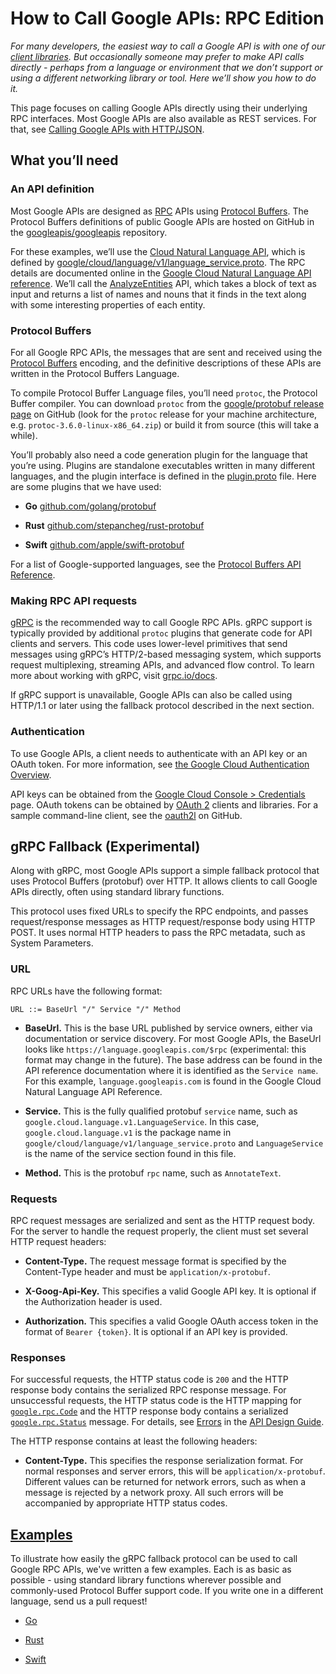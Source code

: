 # How to Call Google APIs: RPC Edition

_For many developers, the easiest way to call a Google API is with one of our
[client libraries](https://cloud.google.com/apis/docs/cloud-client-libraries).
But occasionally someone may prefer to make API calls directly - perhaps from a
language or environment that we don’t support or using a different networking
library or tool. Here we’ll show you how to do it._

This page focuses on calling Google APIs directly using their underlying RPC
interfaces. Most Google APIs are also available as REST services. For that, see
[Calling Google APIs with HTTP/JSON](./http-json.md).

## What you’ll need

### An API definition

Most Google APIs are designed as
[RPC](https://en.wikipedia.org/wiki/Remote_procedure_call) APIs using
[Protocol Buffers](https://developers.google.com/protocol-buffers/docs/overview).
The Protocol Buffers definitions of public Google APIs are hosted on GitHub in
the [googleapis/googleapis](https://github.com/googleapis/googleapis)
repository.

For these examples, we’ll use the
[Cloud Natural Language API](https://cloud.google.com/natural-language/), which
is defined by
[google/cloud/language/v1/language_service.proto](https://github.com/googleapis/googleapis/blob/master/google/cloud/language/v1/language_service.proto).
The RPC details are documented online in the
[Google Cloud Natural Language API reference](https://cloud.google.com/natural-language/docs/reference/rpc/).
We’ll call the
[AnalyzeEntities](https://cloud.google.com/natural-language/docs/reference/rpc/google.cloud.language.v1#google.cloud.language.v1.LanguageService.AnalyzeEntities)
API, which takes a block of text as input and returns a list of names and nouns
that it finds in the text along with some interesting properties of each
entity.

### Protocol Buffers

For all Google RPC APIs, the messages that are sent and received using the
[Protocol Buffers](https://developers.google.com/protocol-buffers/docs/overview)
encoding, and the definitive descriptions of these APIs are written in the
Protocol Buffers Language.

To compile Protocol Buffer Language files, you’ll need `protoc`, the Protocol
Buffer compiler. You can download `protoc` from the
[google/protobuf release page](https://github.com/google/protobuf/releases) on
GitHub (look for the `protoc` release for your machine architecture, e.g.
`protoc-3.6.0-linux-x86_64.zip`) or build it from source (this will take a
while).

You’ll probably also need a code generation plugin for the language that you’re
using. Plugins are standalone executables written in many different languages,
and the plugin interface is defined in the
[plugin.proto](https://github.com/google/protobuf/blob/master/src/google/protobuf/compiler/plugin.proto)
file. Here are some plugins that we have used:

- **Go** [github.com/golang/protobuf](https://github.com/golang/protobuf)

- **Rust**
  [github.com/stepancheg/rust-protobuf](https://github.com/stepancheg/rust-protobuf)

- **Swift**
  [github.com/apple/swift-protobuf](https://github.com/apple/swift-protobuf)

For a list of Google-supported languages, see the
[Protocol Buffers API Reference](https://developers.google.com/protocol-buffers/docs/reference/overview).

### Making RPC API requests

[gRPC](https://grpc.io/) is the recommended way to call Google RPC APIs. gRPC
support is typically provided by additional `protoc` plugins that generate code
for API clients and servers. This code uses lower-level primitives that send
messages using gRPC’s HTTP/2-based messaging system, which supports request
multiplexing, streaming APIs, and advanced flow control. To learn more about
working with gRPC, visit [grpc.io/docs](https://grpc.io/docs).

If gRPC support is unavailable, Google APIs can also be called using HTTP/1.1
or later using the fallback protocol described in the next section.

### Authentication

To use Google APIs, a client needs to authenticate with an API key or an OAuth
token. For more information, see
[the Google Cloud Authentication Overview](https://cloud.google.com/docs/authentication/).

API keys can be obtained from the
[Google Cloud Console > Credentials](http://console.cloud.google.com/apis/credentials)
page. OAuth tokens can be obtained by [OAuth 2](https://oauth.net/2/) clients
and libraries. For a sample command-line client, see the
[oauth2l](https://github.com/google/oauth2l) on GitHub.

## gRPC Fallback (Experimental)

Along with gRPC, most Google APIs support a simple fallback protocol that uses
Protocol Buffers (protobuf) over HTTP. It allows clients to call Google APIs
directly, often using standard library functions.

This protocol uses fixed URLs to specify the RPC endpoints, and passes
request/response messages as HTTP request/response body using HTTP POST. It
uses normal HTTP headers to pass the RPC metadata, such as System Parameters.

### URL

RPC URLs have the following format:

```
URL ::= BaseUrl "/" Service "/" Method
```

- **BaseUrl.** This is the base URL published by service owners, either via
  documentation or service discovery. For most Google APIs, the BaseUrl looks
  like `https://language.googleapis.com/$rpc` (experimental: this format may
  change in the future). The base address can be found in the API reference
  documentation where it is identified as the `Service name`. For this example,
  `language.googleapis.com` is found in the Google Cloud Natural Language API
  Reference.

- **Service.** This is the fully qualified protobuf `service` name, such as
  `google.cloud.language.v1.LanguageService`. In this case,
  `google.cloud.language.v1` is the package name in
  `google/cloud/language/v1/language_service.proto` and `LanguageService` is
  the name of the service section found in this file.

- **Method.** This is the protobuf `rpc` name, such as `AnnotateText`.

### Requests

RPC request messages are serialized and sent as the HTTP request body. For the
server to handle the request properly, the client must set several HTTP request
headers:

- **Content-Type.** The request message format is specified by the Content-Type
  header and must be `application/x-protobuf`.

- **X-Goog-Api-Key.** This specifies a valid Google API key. It is optional if
  the Authorization header is used.

- **Authorization.** This specifies a valid Google OAuth access token in the
  format of `Bearer {token}`. It is optional if an API key is provided.

### Responses

For successful requests, the HTTP status code is `200` and the HTTP response
body contains the serialized RPC response message. For unsuccessful requests,
the HTTP status code is the HTTP mapping for
[`google.rpc.Code`](https://github.com/googleapis/googleapis/blob/master/google/rpc/code.proto)
and the HTTP response body contains a serialized
[`google.rpc.Status`](https://github.com/googleapis/googleapis/blob/master/google/rpc/status.proto)
message. For details, see [Errors](https://cloud.google.com/apis/design/errors)
in the [API Design Guide](https://cloud.google.com/apis/design).

The HTTP response contains at least the following headers:

- **Content-Type.** This specifies the response serialization format. For
  normal responses and server errors, this will be `application/x-protobuf`.
  Different values can be returned for network errors, such as when a message
  is rejected by a network proxy. All such errors will be accompanied by
  appropriate HTTP status codes.

## [Examples](https://github.com/googleapis/googleapis.github.io/tree/master/examples/rpc/)

To illustrate how easily the gRPC fallback protocol can be used to call Google
RPC APIs, we've written a few examples. Each is as basic as possible - using
standard library functions wherever possible and commonly-used Protocol Buffer
support code. If you write one in a different language, send us a pull request!

- [Go](https://github.com/googleapis/googleapis.github.io/tree/master/examples/rpc/go)

- [Rust](https://github.com/googleapis/googleapis.github.io/tree/master/examples/rpc/rust)

- [Swift](https://github.com/googleapis/googleapis.github.io/tree/master/examples/rpc/swift)
